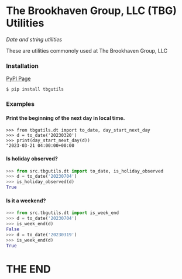 # The Brookhaven Group, LLC (TBG) Utilities
*Date and string utilities*

These are utilities commonoly used at The Brookhaven Group, LLC


### Installation

[PyPI Page](https://pypi.org/search/?q=tbgutils)

```shell
$ pip install tbgutils 
```

### Examples

#### Print the beginning of the next day in local time.
```
>>> from tbgutils.dt import to_date, day_start_next_day
>>> d = to_date('20230320')
>>> print(day_start_next_day(d))
"2023-03-21 04:00:00+00:00
```

#### Is holiday observed?
```python
>>> from src.tbgutils.dt import to_date, is_holiday_observed
>>> d = to_date('20230704')
>>> is_holiday_observed(d)
True
```

#### Is it a weekend?
```python
>>> from src.tbgutils.dt import is_week_end
>>> d = to_date('20230704')
>>> is_week_end(d)
False
>>> d = to_date('20230319')
>>> is_week_end(d)
True
```

# THE END
